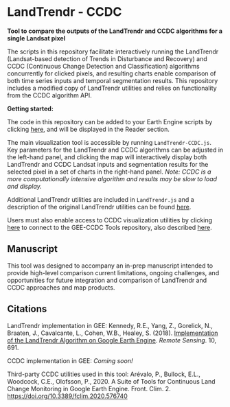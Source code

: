 # LandTrendr - CCDC

**Tool to compare the outputs of the LandTrendr and CCDC algorithms for a single Landsat pixel**

The scripts in this repository facilitate interactively running the LandTrendr (Landsat-based detection of Trends in Disturbance and Recovery) and CCDC (Continuous Change Detection and Classification) algorithms concurrently for clicked pixels, and resulting charts enable comparison of both time series inputs and temporal segmentation results. This repository includes a modified copy of LandTrendr utilities and relies on functionality from the CCDC algorithm API.

**Getting started:**

The code in this repository can be added to your Earth Engine scripts by clicking [here](https://code.earthengine.google.com/?accept_repo=users/parevalo_bu/landtrendr-ccdc), and will be displayed in the Reader section.

The main visualization tool is accessible by running `LandTrendr-CCDC.js`. Key parameters for the LandTrendr and CCDC algorithms can be adjusted in the left-hand panel, and clicking the map will interactively display both LandTrendr and CCDC Landsat inputs and segmentation results for the selected pixel in a set of charts in the right-hand panel. _Note: CCDC is a more computationally intensive algorithm and results may be slow to load and display._

Additional LandTrendr utilities are included in `LandTrendr.js` and a description of the original LandTrendr utilities can be found [here](https://emapr.github.io/LT-GEE/).

Users must also enable access to CCDC visualization utilities by clicking [here](https://code.earthengine.google.com/?accept_repo=users/parevalo_bu/gee-ccdc-tools) to connect to the GEE-CCDC Tools repository, also described [here](https://github.com/parevalo/gee-ccdc-tools).

## Manuscript
This tool was designed to accompany an in-prep manuscript intended to provide high-level comparison current limitations, ongoing challenges, and opportunities for future integration and comparison of LandTrendr and CCDC approaches and map products.

## Citations

LandTrendr implementation in GEE: Kennedy, R.E., Yang, Z., Gorelick, N., Braaten, J., Cavalcante, L., Cohen, W.B., Healey, S. (2018). [Implementation of the LandTrendr Algorithm on Google Earth Engine](https://www.mdpi.com/2072-4292/10/5/691). _Remote Sensing_. 10, 691.

CCDC implementation in GEE: _Coming soon!_

Third-party CCDC utilities used in this tool: Arévalo, P., Bullock, E.L., Woodcock, C.E., Olofsson, P., 2020. A Suite of Tools for Continuous Land Change Monitoring in Google Earth Engine. Front. Clim. 2. https://doi.org/10.3389/fclim.2020.576740

